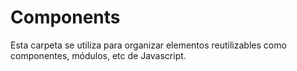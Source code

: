 # Components

Esta carpeta se utiliza para organizar elementos reutilizables como componentes, módulos, etc de Javascript.
